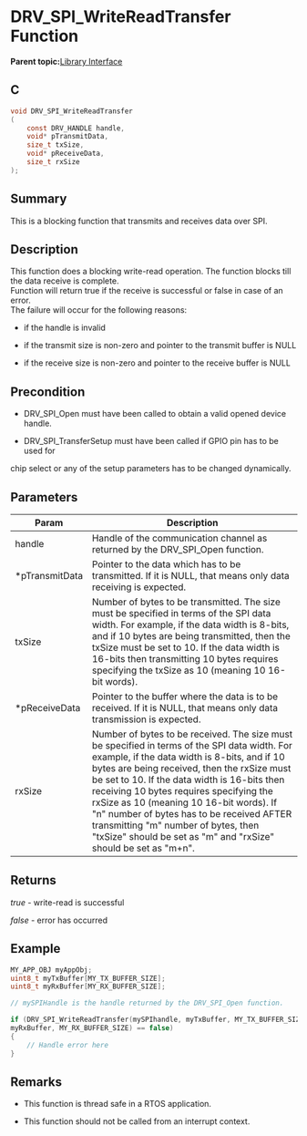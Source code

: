# DRV\_SPI\_WriteReadTransfer Function

**Parent topic:**[Library Interface](GUID-2960D7B8-65FA-447F-AD81-B1E62002A04B.md)

## C

```c
void DRV_SPI_WriteReadTransfer
(
    const DRV_HANDLE handle,
    void* pTransmitData,
    size_t txSize,
    void* pReceiveData,
    size_t rxSize
);
```

## Summary

This is a blocking function that transmits and receives data over SPI.

## Description

This function does a blocking write-read operation. The function blocks till<br />the data receive is complete.<br />Function will return true if the receive is successful or false in case of an error.<br />The failure will occur for the following reasons:

-   if the handle is invalid

-   if the transmit size is non-zero and pointer to the transmit buffer is NULL

-   if the receive size is non-zero and pointer to the receive buffer is NULL


## Precondition

-   DRV\_SPI\_Open must have been called to obtain a valid opened device handle.

-   DRV\_SPI\_TransferSetup must have been called if GPIO pin has to be used for


chip select or any of the setup parameters has to be changed dynamically.

## Parameters

|Param|Description|
|-----|-----------|
|handle|Handle of the communication channel as returned by the DRV\_SPI\_Open function.|
|\*pTransmitData|Pointer to the data which has to be transmitted. If it is NULL, that means only data receiving is expected.|
|txSize|Number of bytes to be transmitted. The size must be specified in terms of the SPI data width. For example, if the data width is 8-bits, and if 10 bytes are being transmitted, then the txSize must be set to 10. If the data width is 16-bits then transmitting 10 bytes requires specifying the txSize as 10 \(meaning 10 16-bit words\).|
|\*pReceiveData|Pointer to the buffer where the data is to be received. If it is NULL, that means only data transmission is expected.|
|rxSize|Number of bytes to be received. The size must be specified in terms of the SPI data width. For example, if the data width is 8-bits, and if 10 bytes are being received, then the rxSize must be set to 10. If the data width is 16-bits then receiving 10 bytes requires specifying the rxSize as 10 \(meaning 10 16-bit words\). If "n" number of bytes has to be received AFTER transmitting "m" number of bytes, then "txSize" should be set as "m" and "rxSize" should be set as "m+n".|

## Returns

*true* - write-read is successful

*false* - error has occurred

## Example

```c
MY_APP_OBJ myAppObj;
uint8_t myTxBuffer[MY_TX_BUFFER_SIZE];
uint8_t myRxBuffer[MY_RX_BUFFER_SIZE];

// mySPIHandle is the handle returned by the DRV_SPI_Open function.

if (DRV_SPI_WriteReadTransfer(mySPIhandle, myTxBuffer, MY_TX_BUFFER_SIZE,
myRxBuffer, MY_RX_BUFFER_SIZE) == false)
{
    // Handle error here
}

```

## Remarks

-   This function is thread safe in a RTOS application.

-   This function should not be called from an interrupt context.


